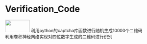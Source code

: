 # Verification_Code
<img width="80" height="40" src="https://github.com/wenboi/Verification_Code/raw/master/test_picture/6876.jpg"/>
利用python的captcha库函数进行随机生成10000个二维码</br>
利用卷积神经网络实现对四位数字生成的二维码进行识别
